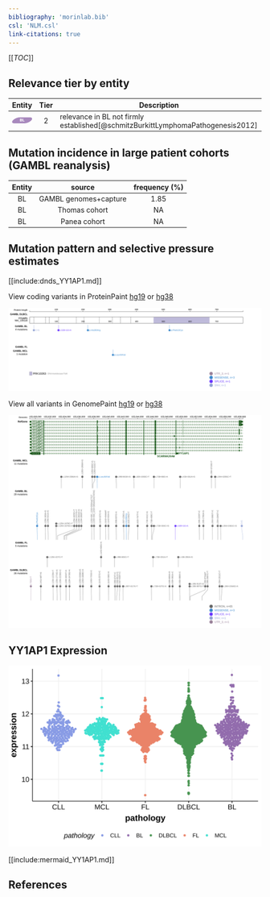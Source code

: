 ```yaml
---
bibliography: 'morinlab.bib'
csl: 'NLM.csl'
link-citations: true
---
```

[[_TOC_]]


## Relevance tier by entity

|Entity|Tier|Description                           |
|:------:|:----:|--------------------------------------|
|![BL](images/icons/BL_tier2.png)    |2   |relevance in BL not firmly established[@schmitzBurkittLymphomaPathogenesis2012]|

## Mutation incidence in large patient cohorts (GAMBL reanalysis)

|Entity|source               |frequency (%)|
|:------:|:---------------------:|:-------------:|
|BL    |GAMBL genomes+capture|1.85         |
|BL    |Thomas cohort        |  NA         |
|BL    |Panea cohort         |  NA         |

## Mutation pattern and selective pressure estimates

[[include:dnds_YY1AP1.md]]




View coding variants in ProteinPaint [hg19](https://morinlab.github.io/LLMPP/GAMBL/YY1AP1_protein.html)  or [hg38](https://morinlab.github.io/LLMPP/GAMBL/YY1AP1_protein_hg38.html)

![](images/proteinpaint/YY1AP1_NM_139118.svg)

View all variants in GenomePaint [hg19](https://morinlab.github.io/LLMPP/GAMBL/YY1AP1.html)  or [hg38](https://morinlab.github.io/LLMPP/GAMBL/YY1AP1_hg38.html)

![](images/proteinpaint/YY1AP1.svg)

## YY1AP1 Expression
![](images/gene_expression/YY1AP1_by_pathology.svg)
<!-- ORIGIN: schmitzBurkittLymphomaPathogenesis2012 -->
<!-- BL: schmitzBurkittLymphomaPathogenesis2012 -->

[[include:mermaid_YY1AP1.md]]

## References
